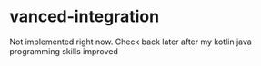 # vanced-integration

Not implemented right now. Check back later after my kotlin java programming skills improved 

